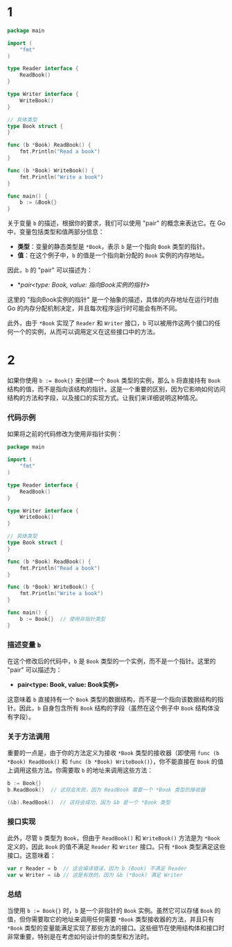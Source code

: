 # 1

```go
package main

import (
    "fmt"
)

type Reader interface {
    ReadBook()
}

type Writer interface {
    WriteBook()
}

// 具体类型
type Book struct {
}

func (b *Book) ReadBook() {
    fmt.Println("Read a book")
}

func (b *Book) WriteBook() {
    fmt.Println("Write a book")
}

func main() {
    b := &Book{}
}
```

关于变量 `b` 的描述，根据你的要求，我们可以使用 "pair" 的概念来表达它。在 Go 中，变量包括类型和值两部分信息：

- **类型**：变量的静态类型是 `*Book`，表示 `b` 是一个指向 `Book` 类型的指针。
- **值**：在这个例子中，`b` 的值是一个指向新分配的 `Book` 实例的内存地址。

因此，`b` 的 "pair" 可以描述为：

- **pair<type: *Book, value: 指向Book实例的指针>**

这里的 "指向Book实例的指针" 是一个抽象的描述，具体的内存地址在运行时由 Go 的内存分配机制决定，并且每次程序运行时可能会有所不同。

此外，由于 `*Book` 实现了 `Reader` 和 `Writer` 接口，`b` 可以被用作这两个接口的任何一个的实例，从而可以调用定义在这些接口中的方法。

# 2
如果你使用 `b := Book{}` 来创建一个 `Book` 类型的实例，那么 `b` 将直接持有 `Book` 结构的值，而不是指向该结构的指针。这是一个重要的区别，因为它影响如何访问结构的方法和字段，以及接口的实现方式。让我们来详细说明这种情况。

### 代码示例
如果将之前的代码修改为使用非指针实例：

```go
package main

import (
    "fmt"
)

type Reader interface {
    ReadBook()
}

type Writer interface {
    WriteBook()
}

// 具体类型
type Book struct {
}

func (b *Book) ReadBook() {
    fmt.Println("Read a book")
}

func (b *Book) WriteBook() {
    fmt.Println("Write a book")
}

func main() {
    b := Book{}  // 使用非指针类型
}
```

### 描述变量 `b`
在这个修改后的代码中，`b` 是 `Book` 类型的一个实例，而不是一个指针。这里的 "pair" 可以描述为：

- **pair<type: Book, value: Book实例>**

这意味着 `b` 直接持有一个 `Book` 类型的数据结构，而不是一个指向该数据结构的指针。因此，`b` 自身包含所有 `Book` 结构的字段（虽然在这个例子中 `Book` 结构体没有字段）。

### 关于方法调用
重要的一点是，由于你的方法定义为接收 `*Book` 类型的接收器（即使用 `func (b *Book) ReadBook()` 和 `func (b *Book) WriteBook()`），你不能直接在 `Book` 的值上调用这些方法。你需要取 `b` 的地址来调用这些方法：

```go
b := Book{}
b.ReadBook()  // 这将会失败，因为 ReadBook 需要一个 *Book 类型的接收器

(&b).ReadBook()  // 这将会成功，因为 &b 是一个 *Book 类型
```

### 接口实现
此外，尽管 `b` 类型为 `Book`，但由于 `ReadBook()` 和 `WriteBook()` 方法是为 `*Book` 定义的，因此 `Book` 的值不满足 `Reader` 和 `Writer` 接口。只有 `*Book` 类型满足这些接口。这意味着：

```go
var r Reader = b  // 这会编译错误，因为 b (Book) 不满足 Reader
var w Writer = &b // 这是有效的，因为 &b (*Book) 满足 Writer
```

### 总结
当使用 `b := Book{}` 时，`b` 是一个非指针的 `Book` 实例。虽然它可以存储 `Book` 的值，但你需要取它的地址来调用任何需要 `*Book` 类型接收器的方法，并且只有 `*Book` 类型的变量能满足实现了那些方法的接口。这些细节在使用结构体和接口时非常重要，特别是在考虑如何设计你的类型和方法时。